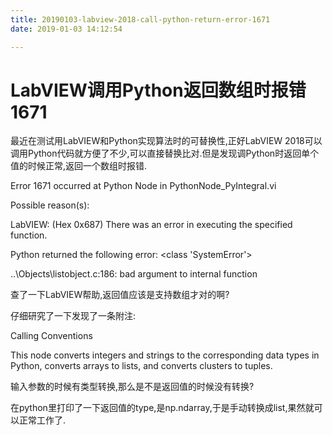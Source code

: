 ```yaml
---
title: 20190103-labview-2018-call-python-return-error-1671
date: 2019-01-03 14:12:54

---
```


# LabVIEW调用Python返回数组时报错1671

最近在测试用LabVIEW和Python实现算法时的可替换性,正好LabVIEW 2018可以调用Python代码就方便了不少,可以直接替换比对.但是发现调Python时返回单个值的时候正常,返回一个数组时报错.

Error 1671 occurred at Python Node in PythonNode_PyIntegral.vi

Possible reason(s):

LabVIEW: (Hex 0x687) There was an error in executing the specified function.

Python returned the following error: <class 'SystemError'>

..\Objects\listobject.c:186: bad argument to internal function

 

查了一下LabVIEW帮助,返回值应该是支持数组才对的啊?

仔细研究了一下发现了一条附注:

Calling Conventions

This node converts integers and strings to the corresponding data types in Python, converts arrays to lists, and converts clusters to tuples.

输入参数的时候有类型转换,那么是不是返回值的时候没有转换?

在python里打印了一下返回值的type,是np.ndarray,于是手动转换成list,果然就可以正常工作了.